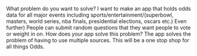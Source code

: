What problem do you want to solve?
I want to make an app that holds odds data for all major events including sports/entertainment/(superbowl, masters, world series, nba finals, presidential elections, oscars etc.) Even further) People can submit random questions that they want people to vote or weight in on. 
How does your app solve this problem?
The app solves the problem of having to use multiple sources.  This will be a one stop shop for all things Odds.  